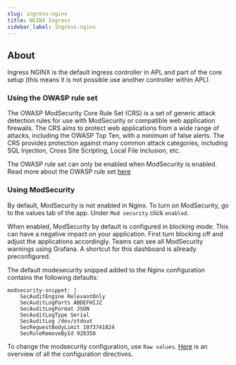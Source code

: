 ```yaml
---
slug: ingress-nginx
title: NGINX Ingress
sidebar_label: Ingress-nginx
---
```


## About

Ingress NGINX is the default ingress controller in APL and part of the core setup (this means it is not possible use another controller within APL).

### Using the OWASP rule set

The OWASP ModSecurity Core Rule Set (CRS) is a set of generic attack detection rules for use with ModSecurity or compatible web application firewalls. The CRS aims to protect web applications from a wide range of attacks, including the OWASP Top Ten, with a minimum of false alerts. The CRS provides protection against many common attack categories, including SQL Injection, Cross Site Scripting, Local File Inclusion, etc.

The OWASP rule set can only be enabled when ModSecurity is enabled. Read more about the OWASP rule set [here](https://owasp.org/www-project-modsecurity-core-rule-set/)


### Using ModSecurity

By default, ModSecurity is not enabled in Nginx. To turn on ModSecurity, go to the values tab of the app. Under `Mod security` click `enabled`.

<!-- ![NGINX Modsecurity](../img/mod-security.png) -->

When enabled, ModSecurity by default is configured in blocking mode. This can have a negative impact on your application. First turn blocking off and adjust the applications accordingly. Teams can see all ModSecurity warnings using Grafana. A shortcut for this dashboard is allready preconfigured.

The default modesecurity snipped added to the Nginx configuration contains the following defaults:

```
modsecurity-snippet: |
    SecAuditEngine RelevantOnly
    SecAuditLogParts ABDEFHIJZ
    SecAuditLogFormat JSON
    SecAuditLogType Serial
    SecAuditLog /dev/stdout
    SecRequestBodyLimit 1073741824
    SecRuleRemoveById 920350
```

To change the modsecurity configuration, use `Raw values`. [Here](<https://github.com/SpiderLabs/ModSecurity/wiki/Reference-Manual-(v3.x)#Configuration_Directives>) is an overview of all the configuration directives.
